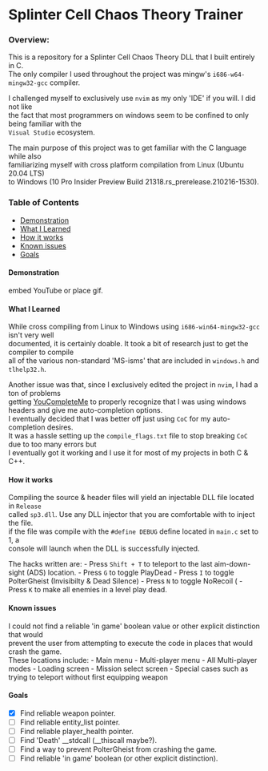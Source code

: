 # Splinter Cell Chaos Theory Trainer
  
### Overview:
This is a repository for a Splinter Cell Chaos Theory DLL that I built entirely in C.  
The only compiler I used throughout the project was mingw's <code>i686-w64-mingw32-gcc</code> compiler.  

I challenged myself to exclusively use <code>nvim</code> as my only 'IDE' if you will. I did not like  
the fact that most programmers on windows seem to be confined to only being familiar with the  
<code>Visual Studio</code> ecosystem.

The main purpose of this project was to get familiar with the C language while also  
familiarizing myself with cross platform compilation from Linux (Ubuntu 20.04 LTS)  
to Windows (10 Pro Insider Preview Build 21318.rs_prerelease.210216-1530).

### Table of Contents
  - [Demonstration](#demonstration)
  - [What I Learned](#what-i-learned)
  - [How it works](#how-it-works)
  - [Known issues](#known-issues)
  - [Goals](#Goals)
  
  
  
#### Demonstration
embed YouTube or place gif.

#### What I Learned
While cross compiling from Linux to Windows using <code>i686-win64-mingw32-gcc</code> isn't very well  
documented, it is certainly doable. It took a bit of research just to get the compiler to compile  
all of the various non-standard 'MS-isms' that are included in <code>windows.h</code> and <code>tlhelp32.h</code>.

Another issue was that, since I exclusively edited the project in <code>nvim</code>, I had a ton of problems  
getting [YouCompleteMe](https://github.com/ycm-core/YouCompleteMe) to properly recognize that I was using windows headers and give me auto-completion options.  
I eventually decided that I was better off just using <code>CoC</code> for my auto-completion desires.  
It was a hassle setting up the <code>compile_flags.txt</code> file to stop breaking <code>CoC</code> due to too many errors but  
I eventually got it working and I use it for most of my projects in both C & C++.

#### How it works
Compiling the source & header files will yield an injectable DLL file located in <code>Release</code>  
called <code>sp3.dll</code>. Use any DLL injector that you are comfortable with to inject the file.  
if the file was compile with the <code>#define DEBUG</code> define located in <code>main.c</code> set to 1, a  
console will launch when the DLL is successfully injected.

The hacks written are:
	- Press <code>Shift + T</code> to teleport to the last aim-down-sight (ADS) location.
	- Press <code>G</code> to toggle PlayDead
	- Press <code>I</code> to toggle PolterGheist \(Invisibilty & Dead Silence\)
	- Press <code>N</code> to toggle NoRecoil (
	- Press <code>K</code> to make all enemies in a level play dead.

#### Known issues
I could not find a reliable 'in game' boolean value or other explicit distinction that would  
prevent the user from attempting to execute the code in places that would crash the game.  
These locations include:
	- Main menu
	- Multi-player menu
	- All Multi-player modes
	- Loading screen
	- Mission select screen
	- Special cases such as trying to teleport without first equipping weapon

#### Goals
 - [x] Find reliable weapon pointer.
 - [ ] Find reliable entity_list pointer.
 - [ ] Find reliable player_health pointer.
 - [ ] Find 'Death' __stdcall (__thiscall maybe?).
 - [ ] Find a way to prevent PolterGheist from crashing the game.
 - [ ] Find reliable 'in game' boolean (or other explicit distinction).
